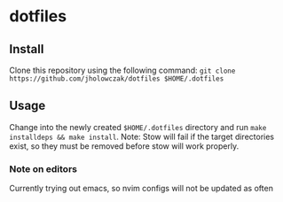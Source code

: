 # dotfiles
## Install
Clone this repository using the following command: `git clone https://github.com/jholowczak/dotfiles $HOME/.dotfiles`
## Usage
Change into the newly created `$HOME/.dotfiles` directory and run `make installdeps && make install`.
Note: Stow will fail if the target directories exist, so they must be removed before stow will work properly.
### Note on editors
Currently trying out emacs, so nvim configs will not be updated as often
